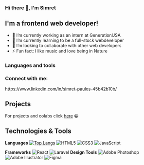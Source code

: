 ### Hi there 👋, I'm Simret 
## I'm a frontend web developer!
- 🔭 I’m currently working as an intern at GenerationUSA
- 🌱 I’m currently learning to be a full-stock webdeveloper
- 👯 I’m looking to collaborate with other web developers 
- ⚡ Fun fact: I like music and love being in Nature

### Languages and tools

### Connect with me:
https://www.linkedin.com/in/simret-paulos-45b42b10b/


## Projects
For projects and colabs click [here](https://github.com/simretB05/Projects) 😀
## Technologies & Tools 
**Languages** 
[![Top Langs](https://github-readme-stats.vercel.app/api/top-langs/?username=simretB05&layout=compact)](https://github.com/simretB05/github-readme-stats) 
<img alt="HTML5" src="https://img.shields.io/badge/html5-%23E34F26.svg?style=for-the-badge&logo=html5&logoColor=white"/> <img alt="CSS3" src="https://img.shields.io/badge/css3-%231572B6.svg?style=for-the-badge&logo=css3&logoColor=white"/> <img alt="JavaScript" src="https://img.shields.io/badge/javascript-%23323330.svg?style=for-the-badge&logo=javascript&logoColor=%23F7DF1E"/>

**Frameworks**
<img alt="React" src="https://img.shields.io/badge/react-%2320232a.svg?style=for-the-badge&logo=react&logoColor=%2361DAFB"/> <img alt="Laravel" src="https://img.shields.io/badge/laravel-%23FF2D20.svg?style=for-the-badge&logo=laravel&logoColor=white"/>
**Design Tools**
<img alt="Adobe Photoshop" src="https://img.shields.io/badge/adobephotoshop-%2331A8FF.svg?style=for-the-badge&logo=adobephotoshop&logoColor=white"/> <img alt="Adobe Illustrator" src="https://img.shields.io/badge/adobeillustrator-%23FF9A00.svg?style=for-the-badge&logo=adobeillustrator&logoColor=white"/> <img alt="Figma" src="https://img.shields.io/badge/figma-%23F24E1E.svg?style=for-the-badge&logo=figma&logoColor=white"/>
<!-- <img align="center" src="https://github-readme-stats.vercel.app/api/top-langs/?username=a-amon" />
 -->
<!--
**simretB05/simretB05** is a ✨ _special_ ✨ repository because its `README.md` (this file) appears on your GitHub profile.



